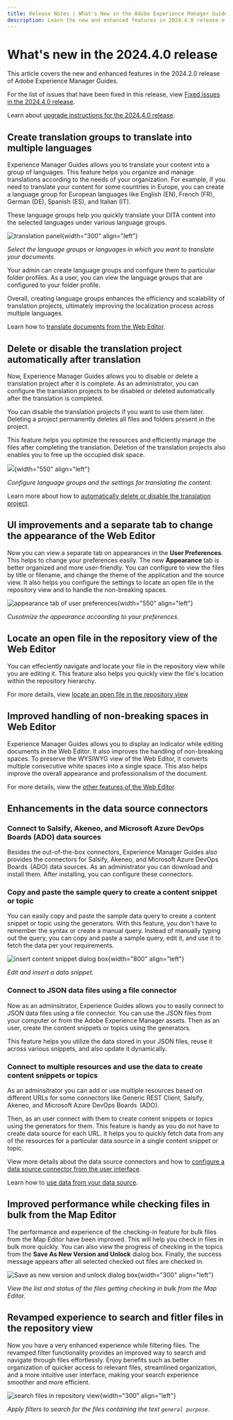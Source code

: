 ```yaml
---
title: Release Notes | What's New in the Adobe Experience Manager Guides, 2024.4.0 release
description: Learn the new and enhanced features in 2024.4.0 release of Adobe Experience Manager Guides as a Cloud Service.
---
```

# What's new in the 2024.4.0 release 

This article covers the new and enhanced features in the 2024.2.0 release of Adobe Experience Manager Guides.

For the list of issues that have been fixed in this release, view [Fixed issues in the 2024.4.0 release](fixed-issues-2024-2-0.md).

Learn about [upgrade instructions for the 2024.4.0 release](upgrade-instructions-2024-2-0.md).

## Create translation groups to translate into multiple languages

Experience Manager Guides allows you to translate your content into a group of languages. This feature helps you organize and manage translations according to the needs of your organization. For example, if you need to translate your content for some countries in Europe, you can create a language group for European languages like English (EN), French (FR), German (DE), Spanish (ES), and Italian (IT).

These language groups help you quickly translate your DITA content into the selected languages under various language groups.

![translation panel](assets/translation-languages-2404.png){width="300" align="left"}

*Select the language groups or languages in which you want to translate your documents.* 

Your admin can create language groups and configure them to particular folder profiles. As a user, you can view the language groups that are configured to your folder profile.


Overall, creating language groups enhances the efficiency and scalability of translation projects, ultimately improving the localization process across multiple languages.



Learn how to [translate documents from the Web Editor](../user-guide/translate-documents-web-editor.md).


## Delete or disable the translation project automatically after translation

Now, Experience Manager Guides allows you to disable or delete a translation project after it is complete. As an administrator, you can configure the translation projects to be disabled or deleted automatically after the translation is completed. 

You can disable the translation projects if you want to use them later. Deleting a project permanently deletes all files and folders present in the project.

This feature helps you optimize the resources and efficiently manage the files after completing the translation. Deletion of the translation projects also enables you to free up the occupied disk space. 

![](assets/editor-setting-translation.png){width="550" align="left"}


*Configure language groups and the settings for translating the content.*


Learn more about how to  [automatically delete or disable the translation project](../user-guide/translate-documents-web-editor.md#automatically-delete-or-disable-a-completed-translation-project).

## UI improvements and a separate tab to change the appearance of the Web Editor

Now you can view a separate tab on appearances in the **User Preferences**. This helps to change your preferences easily. The new **Appearance** tab is better organized and more user-friendly. You can configure to view the files by title or filename, and change the theme of the application and the source view. It also helps you configure the settings to locate an open file in the repository view and to handle the non-breaking spaces.

![appearance tab of user preferences](assets/user_preference_editor_appearance.png){width="550" align="left"}

*Cusotmize the appearance accoording to your preferences.*

## Locate an open file in the repository view of the Web Editor

You can effeciently navigate and locate your file in the repository view while you are editing it. This feature also helps you quickly view the  file's location within the repository hierarchy.  

For more details, view [locate an open file in the repository view](../user-guide/web-editor-edit-topics.md#locate-an-open-file-in-the-repository-view)


## Improved handling of non-breaking spaces in Web Editor

Experience Manager Guides allows you to display an indicator while editing documents in the Web Editor. It also improves the handling of non-breaking spaces. 
To preserve the WYSIWYG view of the Web Editor, it converts multiple consecutive white spaces into a single space. This also helps improve the overall appearance and professionalism of the document.


For more details, view the [other features of the Web Editor](../user-guide/web-editor-other-features.md).


## Enhancements in the data source connectors

### Connect to Salsify, Akeneo, and Microsoft Azure DevOps Boards (ADO) data sources

Besides the out-of-the-box connectors, Experience Manager Guides also provides the connectors for Salsify, Akeneo, and Microsoft Azure DevOps Boards  (ADO) data sources. As an administrator you can download and install them. After  installing, you can configure these connectors.  

### Copy and paste the sample query to create a content snippet or topic

You can easily copy and paste the sample data query to create a content snippet or topic using the generators. With this feature, you don't have to remember the syntax or create a manual query.   Instead of manually typing out the query, you can copy and paste a sample query, edit it, and use it to fetch the data per your requirements. 

![insert content snippet dialog box](assets/insert-content-snippet.png){width="800" align="left"}

 *Edit and insert a data snippet.*

### Connect to JSON data files using a file connector 

Now as an adminsitrator, Experience Guides allows you to easily connect to JSON data files using a file connector. You can use the JSON files from your computer or from the Adobe Experience Manager assets. Then as an user, create the content snippets or topics using the generators.

This feature helps you utilize the data stored in your JSON files, reuse it across various snippets, and also update it dynamically.  

### Connect to multiple resources and use the data to create content snippets or topics

As an adminsitrator you can add or use multiple resources based on different URLs for some connectors like Generic REST Client, Salsify, Akeneo, and Microsoft  Azure DevOps Boards  (ADO). 

Then, as an user connect with them to create content snippets or topics using the generators for them. This feature is handy as you do not have to create data source for each URL. It helps you to quickly fetch data from any of the resources for a particular data source in a single content snippet or topic. 

View more details about the data source connectors and how to [configure a data source connector from the user interface](../cs-install-guide/https://experienceleague-review.corp.adobe.com/docs/experience-manager-guides/using/install-guide/cs-ig/web-editor-configs-cs/conf-data-source-connector-tools.html?lang=en).

Learn how to [use data from your data source](../user-guide/web-editor-content-snippet.md).

## Improved performance while checking files in bulk  from the Map Editor

The performance and experience of the checking-in feature for bulk files from the Map Editor have been improved. This will help you check in files in bulk more quickly. 
You can also view the progress of checking in the topics from the **Save As New Version and Unlock** dialog box. Finally, the success message appears after all selected checked out files are checked in. 

![Save as new version and unlock dialog box](./assets/save-version-lock.png){width="300" align="left"}

*View the list and status of the files getting checking in bulk from the Map Editor.*

## Revamped experience to search and fitler files in the repository view

Now you have a very enhanced experience while filtering files. The revamped filter functionality provides an improved way to search and navigate through files effortlessly. Enjoy benefits such as better organization of  quicker access to relevant files, streamlined organization, and a more intuitive user interface, making your search experience smoother and more efficient. 

![search files in repository view](assets/repository-filter-search-2404.png){width="300" align="left"}

*Apply filters to search for the files containing the text `general purpose.`*